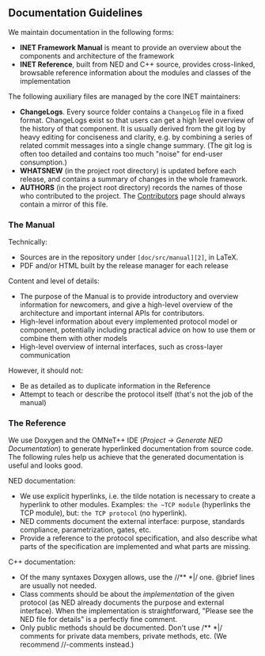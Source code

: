 ## Documentation Guidelines

We maintain documentation in the following forms:

*   **INET Framework Manual** is meant to provide an overview about the components and architecture of the framework
*   **INET Reference**, built from NED and C++ source, provides cross-linked, browsable reference information about the modules and classes of the implementation

The following auxiliary files are managed by the core INET maintainers:

*   **ChangeLogs**. Every source folder contains a `ChangeLog` file in a fixed format. ChangeLogs exist so that users can get a high level overview of the history of that component. It is usually derived from the git log by heavy editing for conciseness and clarity, e.g. by combining a series of related commit messages into a single change summary. (The git log is often too detailed and contains too much "noise" for end-user consumption.)
*   **WHATSNEW** (in the project root directory) is updated before each release, and contains a summary of changes in the whole framework.
*   **AUTHORS** (in the project root directory) records the names of those who contributed to the project. The [Contributors][1] page should always contain a mirror of this file.

### The Manual

Technically:

*   Sources are in the repository under `[doc/src/manual][2]`, in LaTeX.
*   PDF and/or HTML built by the release manager for each release

Content and level of details:

*   The purpose of the Manual is to provide introductory and overview information for newcomers, and give a high-level overview of the architecture and important internal APIs for contributors.
*   High-level information about every implemented protocol model or component, potentially including practical advice on how to use them or combine them with other models
*   High-level overview of internal interfaces, such as cross-layer communication

However, it should not:

*   Be as detailed as to duplicate information in the Reference
*   Attempt to teach or describe the protocol itself (that's not the job of the manual)

### The Reference

We use Doxygen and the OMNeT++ IDE (*Project -> Generate NED Documentation*) to generate hyperlinked documentation from source code. The following rules help us achieve that the generated documentation is useful and looks good.

NED documentation:

*   We use explicit hyperlinks, i.e. the tilde notation is necessary to create a hyperlink to other modules. Examples: `the ~TCP module` (hyperlinks the TCP module), but: `the TCP protocol` (no hyperlink).
*   NED comments document the external interface: purpose, standards compliance, parametrization, gates, etc.
*   Provide a reference to the protocol specification, and also describe what parts of the specification are implemented and what parts are missing.

C++ documentation:

*   Of the many syntaxes Doxygen allows, use the //\** *|/ one. @brief lines are usually not needed.
*   Class comments should be about the *implementation* of the given protocol (as NED already documents the purpose and external interface). When the implementation is straightforward, "Please see the NED file for details" is a perfectly fine comment.
*   Only public methods should be documented. Don't use /\** *|/ comments for private data members, private methods, etc. (We recommend //-comments instead.)

 [1]: Contributors
 [2]: https://github.com/inet-framework/inet/tree/integration/doc/src/manual
